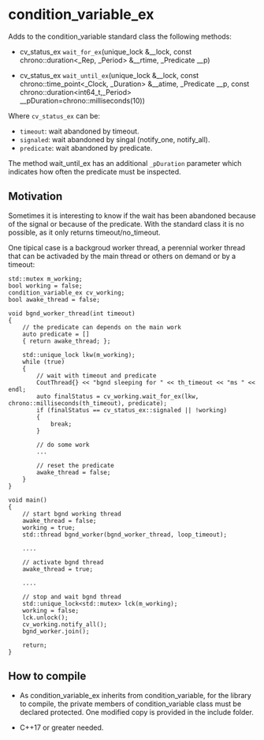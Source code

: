 # condition_variable_ex

Adds to the condition_variable standard class the following methods:

- cv_status_ex `wait_for_ex`(unique_lock<mutex> &__lock,
                            const chrono::duration<_Rep, _Period> &__rtime,
                            _Predicate __p)

- cv_status_ex `wait_until_ex`(unique_lock<mutex> &__lock,
                            const chrono::time_point<_Clock, _Duration> &__atime,
                            _Predicate __p,
                            const chrono::duration<int64_t,_Period> __pDuration=chrono::milliseconds(10))
                        
Where `cv_status_ex` can be:

- `timeout`: wait abandoned by timeout.
- `signaled`: wait abandoned by singal (notify_one, notify_all).
- `predicate`: wait abandoned by predicate.

The method wait_until_ex has an additional `_pDuration` parameter which indicates how often the predicate must be inspected.

## Motivation

Sometimes it is interesting to know if the wait has been abandoned because of the signal or because of the predicate. With the standard class it is no possible, as it only returns timeout/no_timeout.

One tipical case is a backgroud worker thread, a perennial worker thread that can be activaded by the main thread or others on demand or by a timeout:

    std::mutex m_working;
    bool working = false;
    condition_variable_ex cv_working;
    bool awake_thread = false;

    void bgnd_worker_thread(int timeout)
    {
        // the predicate can depends on the main work
        auto predicate = []
        { return awake_thread; };

        std::unique_lock lkw(m_working);
        while (true)
        {
            // wait with timeout and predicate
            CoutThread{} << "bgnd sleeping for " << th_timeout << "ms " << endl;
            auto finalStatus = cv_working.wait_for_ex(lkw, chrono::milliseconds(th_timeout), predicate);
            if (finalStatus == cv_status_ex::signaled || !working)
            {
                break;
            }
            
            // do some work
            ...

            // reset the predicate
            awake_thread = false;
        }
    }

    void main() 
    {
        // start bgnd working thread
        awake_thread = false;
        working = true;
        std::thread bgnd_worker(bgnd_worker_thread, loop_timeout);

        ....

        // activate bgnd thread
        awake_thread = true;

        ....

        // stop and wait bgnd thread
        std::unique_lock<std::mutex> lck(m_working);
        working = false;
        lck.unlock();
        cv_working.notify_all();
        bgnd_worker.join();

        return;
    }


## How to compile

- As condition_variable_ex inherits from condition_variable, for the library to compile, the private members of condition_variable class must be declared protected. One modified copy is provided in the include folder.

- C++17 or greater needed.